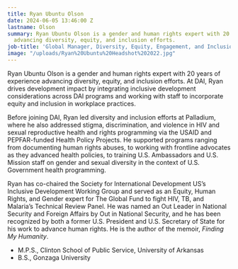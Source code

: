 ```yaml
---
title: Ryan Ubuntu Olson
date: 2024-06-05 13:46:00 Z
lastname: Olson
summary: Ryan Ubuntu Olson is a gender and human rights expert with 20 years of experience
  advancing diversity, equity, and inclusion efforts.
job-title: 'Global Manager, Diversity, Equity, Engagement, and Inclusion (DEEI) '
image: "/uploads/Ryan%20Ubuntu%20Headshot%202022.jpg"
---
```


Ryan Ubuntu Olson is a gender and human rights expert with 20 years of experience advancing diversity, equity, and inclusion efforts. At DAI, Ryan drives development impact by integrating inclusive development considerations across DAI programs and working with staff to incorporate equity and inclusion in workplace practices. 

Before joining DAI, Ryan led diversity and inclusion efforts at Palladium, where he also addressed stigma, discrimination, and violence in HIV and sexual reproductive health and rights programming via the USAID and PEPFAR-funded Health Policy Projects. He supported programs ranging from documenting human rights abuses, to working with frontline advocates as they advanced health policies, to training U.S. Ambassadors and U.S. Mission staff on gender and sexual diversity in the context of U.S. Government health programming. 

Ryan has co-chaired the Society for International Development US’s Inclusive Development Working Group and served as an Equity, Human Rights, and Gender expert for The Global Fund to fight HIV, TB, and Malaria’s Technical Review Panel. He was named an Out Leader in National Security and Foreign Affairs by Out in National Security, and he has been recognized by both a former U.S. President and U.S. Secretary of State for his work to advance human rights. He is the author of the memoir, *Finding My Humanity*.

* M.P.S., Clinton School of Public Service, University of Arkansas
* B.S., Gonzaga University